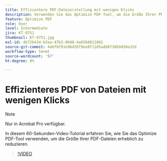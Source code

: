 ```yaml
---
title: Effizientere PDF-Dateierstellung mit wenigen Klicks
description: Verwenden Sie das Optimize PDF-Tool, um die Größe Ihrer PDF-Dateien erheblich zu reduzieren
feature: Optimize PDF
role: User
level: Intermediate
jira: KT-9751
thumbnail: KT-9751.jpg
exl-id: 4b72b434-b3aa-47b3-8648-4a6568912862
source-git-commit: 4e6fbf91e96d26f9ee8f1105ad68738b9450a32d
workflow-type: tm+mt
source-wordcount: '57'
ht-degree: 0%

---
```


# Effizienteres PDF von Dateien mit wenigen Klicks

>[!NOTE]
>
>Nur in Acrobat Pro verfügbar.

In diesem 60-Sekunden-Video-Tutorial erfahren Sie, wie Sie das Optimize PDF-Tool verwenden, um die Größe Ihrer PDF-Dateien erheblich zu reduzieren.

>[!VIDEO](https://video.tv.adobe.com/v/3409532?quality=12&learn=on&hidetitle=true&captions=ger)
